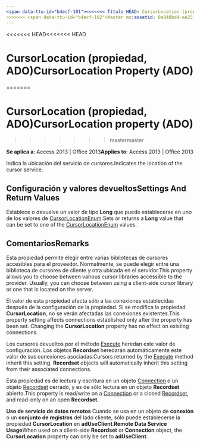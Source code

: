 ```yaml
---
<span data-ttu-id="b4ecf-101"><<<<<<< Título HEAD: CursorLocation (propiedad) (ADO) TOCTitle: CursorLocation (propiedad) (ADO) === título: CursorLocation (propiedad, ADO) TOCTitle: CursorLocation (propiedad, ADO)</span><span class="sxs-lookup"><span data-stu-id="b4ecf-101"><<<<<<< HEAD title: CursorLocation Property (ADO) TOCTitle: CursorLocation Property (ADO) ======= title: CursorLocation property (ADO) TOCTitle: CursorLocation property (ADO)</span></span>
>>>>>>> <span data-ttu-id="b4ecf-102">Master ms:assetid: 8a048bd4-ae25-a555-1c07-14364b7e6560 ms:mtpsurl: https://msdn.microsoft.com/library/JJ249606(v=office.15) ms:contentKeyID: ms.date 48546182: 18/09/2015 mtps_version: Office.15</span><span class="sxs-lookup"><span data-stu-id="b4ecf-102">master ms:assetid: 8a048bd4-ae25-a555-1c07-14364b7e6560 ms:mtpsurl: https://msdn.microsoft.com/library/JJ249606(v=office.15) ms:contentKeyID: 48546182 ms.date: 09/18/2015 mtps_version: v=office.15</span></span>
---
```


<span data-ttu-id="b4ecf-103"><<<<<<< HEAD</span><span class="sxs-lookup"><span data-stu-id="b4ecf-103"><<<<<<< HEAD</span></span>
# <a name="cursorlocation-property-ado"></a><span data-ttu-id="b4ecf-104">CursorLocation (propiedad, ADO)</span><span class="sxs-lookup"><span data-stu-id="b4ecf-104">CursorLocation Property (ADO)</span></span>
=======
# <a name="cursorlocation-property-ado"></a><span data-ttu-id="b4ecf-105">CursorLocation (propiedad, ADO)</span><span class="sxs-lookup"><span data-stu-id="b4ecf-105">CursorLocation property (ADO)</span></span>
>>>>>>> <span data-ttu-id="b4ecf-106">master</span><span class="sxs-lookup"><span data-stu-id="b4ecf-106">master</span></span>


<span data-ttu-id="b4ecf-107">**Se aplica a**: Access 2013 | Office 2013</span><span class="sxs-lookup"><span data-stu-id="b4ecf-107">**Applies to**: Access 2013 | Office 2013</span></span>

<span data-ttu-id="b4ecf-108">Indica la ubicación del servicio de cursores.</span><span class="sxs-lookup"><span data-stu-id="b4ecf-108">Indicates the location of the cursor service.</span></span>

## <a name="settings-and-return-values"></a><span data-ttu-id="b4ecf-109">Configuración y valores devueltos</span><span class="sxs-lookup"><span data-stu-id="b4ecf-109">Settings And Return Values</span></span>

<span data-ttu-id="b4ecf-110">Establece o devuelve un valor de tipo **Long** que puede establecerse en uno de los valores de [CursorLocationEnum](cursorlocationenum.md).</span><span class="sxs-lookup"><span data-stu-id="b4ecf-110">Sets or returns a **Long** value that can be set to one of the [CursorLocationEnum](cursorlocationenum.md) values.</span></span>

## <a name="remarks"></a><span data-ttu-id="b4ecf-111">Comentarios</span><span class="sxs-lookup"><span data-stu-id="b4ecf-111">Remarks</span></span>

<span data-ttu-id="b4ecf-p101">Esta propiedad permite elegir entre varias bibliotecas de cursores accesibles para el proveedor. Normalmente, se puede elegir entre una biblioteca de cursores de cliente y otra ubicada en el servidor.</span><span class="sxs-lookup"><span data-stu-id="b4ecf-p101">This property allows you to choose between various cursor libraries accessible to the provider. Usually, you can choose between using a client-side cursor library or one that is located on the server.</span></span>

<span data-ttu-id="b4ecf-p102">El valor de esta propiedad afecta sólo a las conexiones establecidas después de la configuración de la propiedad. Si se modifica la propiedad **CursorLocation**, no se verán afectadas las conexiones existentes.</span><span class="sxs-lookup"><span data-stu-id="b4ecf-p102">This property setting affects connections established only after the property has been set. Changing the **CursorLocation** property has no effect on existing connections.</span></span>

<span data-ttu-id="b4ecf-p103">Los cursores devueltos por el método [Execute](https://msdn.microsoft.com/library/jj249832\(v=office.15\)) heredan este valor de configuración. Los objetos **Recordset** heredarán automáticamente este valor de sus conexiones asociadas.</span><span class="sxs-lookup"><span data-stu-id="b4ecf-p103">Cursors returned by the [Execute](https://msdn.microsoft.com/library/jj249832\(v=office.15\)) method inherit this setting. **Recordset** objects will automatically inherit this setting from their associated connections.</span></span>

<span data-ttu-id="b4ecf-118">Esta propiedad es de lectura y escritura en un objeto [Connection](connection-object-ado.md) o un objeto [Recordset](recordset-object-ado.md) cerrado, y es de sólo lectura en un objeto **Recordset** abierto.</span><span class="sxs-lookup"><span data-stu-id="b4ecf-118">This property is read/write on a [Connection](connection-object-ado.md) or a closed [Recordset](recordset-object-ado.md), and read-only on an open **Recordset**.</span></span>

<span data-ttu-id="b4ecf-119">**Uso de servicio de datos remotos** Cuando se usa en un objeto de **conexión** o un **conjunto de registros** del lado cliente, sólo puede establecerse la propiedad **CursorLocation** en **adUseClient**.</span><span class="sxs-lookup"><span data-stu-id="b4ecf-119">**Remote Data Service Usage**When used on a client-side **Recordset** or **Connection** object, the **CursorLocation** property can only be set to **adUseClient**.</span></span>

